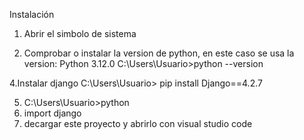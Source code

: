 Instalación
1. Abrir el simbolo de sistema
   
3. Comprobar o instalar la version de python, en este caso se usa la version: Python 3.12.0
   C:\Users\Usuario>python --version
   
4.Instalar django
   C:\Users\Usuario> pip install Django==4.2.7
   
5.
   C:\Users\Usuario>python
6.    
   import django
7. 
   decargar este proyecto y abrirlo con visual studio code
